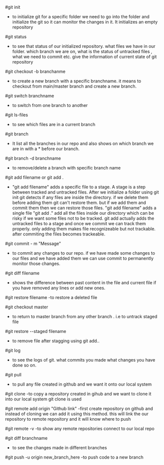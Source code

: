 #git init    
- to initialize git for a specific folder  we need to go into the folder and initialize the git so it can monitor the changes in it. It initializes an empty repository

#git status
- to see that status of our initialized repository. what files we have in our folder. which branch we are on, what is the status of untracked files , what we need to commit etc. give the information of current state of git repository


#git checkout -b branchanme
- to create a new branch with a specific branchname. it means to checkout from main/master branch and create a new branch.

#git switch branchname 
- to switch from one branch to another

#git ls-files
- to see which files are in a current branch 

#git branch 
- It list all the branches in our repo and also shows on which branch we are in with a * before our branch.

#git branch -d branchname 
- to remove/delete a branch with specific branch name

#git add filename or git add .
- "git add filename" adds a specific file to a stage. A stage is a step between tracked and untracked files. After we initialize a folder using git init git detects if any files are inside the directory. if we delete them before adding them git can't restore them. but if we add them and commit them then we can restore those files. "git add filename" adds a single file 
"git add ." add all the files inside our directory which can be risky if we want some files not to be tracked.
git add actually adds the untracked files to a stage and once we commit we can track them properly. only adding them makes file recognizeable but not trackable. after commiting the files becomes trackeable.

#git commit - m "Message"
- to commit any changes to our repo. if we have  made some changes to our files and we have added them we can use commit to permanently monitor those changes.

#git diff filename 
- shows the difference between past content in the file and current file if you have removed any lines or add new ones.

#git restore filename
-to restore a deleted file 

#git checkout master
- to return to master branch from any other branch . i.e to untrack staged file

#git restore --staged filename
- to remove file after stagging using git add..

#git log
- to see the logs of git. what commits you made what changes you have done so on.

#git pull
- to pull any file created in github and we want it onto our local system

#git clone 
-to copy a repository created in gihub and we want to clone it into our local system git clone is used

#git remote add origin "Github link"
-first create repository on github and instead of cloning we can add it using this method. this will link the our repository to remote repository and it will know where to push

#git remote -v
-to show any remote repositories connect to our local repo

#git diff branchname
- to see the changes made in different branches

#git push -u origin new_branch_here
-to push code to a new branch